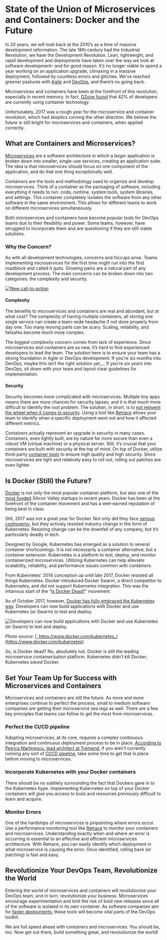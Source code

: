 # State of the Union of Microservices and Containers: Docker and the Future

In 20 years, we will look back at the 2010’s as a time of massive development reformation. The late 18th century had the Industrial Revolution, we have the Development Revolution. Lean, lightweight, and rapid development and deployments have taken over the way we look at software development– and for good reason. It’s no longer viable to spend a year working on an application upgrade, climaxing in a massive deployment, followed by countless errors and glitches. We’ve reached greener pastures with [Agile](https://stackify.com/deployment-best-practices/) and [DevOps](https://stackify.com/top-devops-blogs/), and there’s no going back.

Microservices and containers have been at the forefront of this revolution, especially in recent memory. In fact, [DZone found](https://dzone.com/articles/how-developers-use-container-technologies?utm_source=Marketing%20to%20Developers%20eBook%20Campaign&utm_campaign=346271a0cb-AUTOMATION__2&utm_medium=email&utm_term=0_d077fa366a-346271a0cb-62686907) that 42% of developers are currently using container technology.

Unfortunately, 2017 was a rough year for the microservice and container revolution, which had skeptics running the other direction. We believe the future is still bright for microservices and containers, when applied correctly.

## What are Containers and Microservices?

[Microservices](https://stackify.com/what-are-microservices/) are a software architecture in which a larger application is broken down into smaller, single-use services, creating an application suite. The idea is that microservices should focus on one component of the application, and do that one thing exceptionally well.

Containers are the tools and methodology used to organize and develop microservices. Think of a container as the packaging of software, including everything it needs to run: code, runtime, system tools, system libraries, and settings. This container completely isolates the software from any other software in the same environment. This allows for different teams to work on different microservices simultaneously.

Both microservices and containers have become popular tools for DevOps teams due to their flexibility and power. Some teams, however, have struggled to incorporate them and are questioning if they are still viable solutions.

### Why the Concern?

As with all development technologies, concerns and hiccups arise. Teams implementing microservices for the first time might run into the first roadblock and called it quits. Growing pains are a natural part of any development process. The main concerns can be broken down into two categories: the complexity and security.

[![New call-to-action](https://no-cache.hubspot.com/cta/default/207384/a80f5690-310b-4ac1-b3ab-1d5ed4712e2a.png)](https://cta-redirect.hubspot.com/cta/redirect/207384/a80f5690-310b-4ac1-b3ab-1d5ed4712e2a)

#### Complexity

The benefits to microservices and containers are real and abundant, but at what cost? The complexity of having multiple containers, all storing one single service can create a team-wide headache if not done properly from day one. Too many moving parts can be scary. Scaling, reliability, and failsafes become much more complex.

The biggest complexity concern comes from lack of experience. Since microservices and containers are so new, it’s hard to find experienced developers to lead the team. The solution here is to ensure your team has a strong foundation in Agile or DevOps development. If you’re six months into DevOps, maybe this isn’t the right solution yet_._ If you’re six _years_ into DevOps, sit down with your team and layout clear guidelines for implementation.

#### Security

Security becomes more complicated with microservices. Multiple tiny apps means there are more chances for security lapses, and it is that much more difficult to identify the root problem. The solution, in short, is to [not reinvent the wheel when it comes to security](https://techbeacon.com/8-best-practices-microservices-security). Using a tool like [Retrace](https://stackify.com/retrace/) allows your team to identify when a specific deployment went out and how it affected different metrics.

Containers actually represent an upgrade in security in many cases. Containers, even lightly built, are by nature far more secure than even a robust VM \(virtual machine\) or a physical server. Still, it’s crucial that your containers are built with security at the top of mind. On top of Docker, utilize third-party [container tools](https://stackify.com/top-docker-tools/) to ensure high quality and high security. Since microservices are light and relatively easy to roll out, rolling out patches are even lighter.

## Is Docker \(Still\) the Future?

[Docker](https://www.docker.com/what-docker) is not only the most popular container platform, but also one of the [most funded](https://www.bloomberg.com/news/articles/2017-08-09/docker-is-said-to-be-raising-funding-at-1-3-billion-valuation) Silicon Valley startups in recent years. Docker has been at the forefront of the container movement and has a well-earned reputation of being best in class.

Still, 2017 was not a great year for Docker. Not only did they face [serious controversy](http://www.businessinsider.com/a-guy-accused-of-harassing-a-female-developer-gets-ejected-2017-5), but they actively resisted industry change in the form of Kubernetes. Resisting change can be the downfall of any company, but it’s particularly deadly in tech.

Designed by Google, Kubernetes has emerged as a solution to several container shortcomings. It is not necessarily a container alternative, but a container extension. Kubernetes is a platform to test, deploy, and monitor containerized microservices. Utilizing Kubernetes can help alleviate scalability, reliability, and performance issues common with containers.

From Kubernetes’ 2014 conception up until late 2017, Docker resisted all things Kubernetes. Docker introduced Docker Swarm, a direct competitor to Kubernetes, and did not support Kubernetes integration. This was the infamous start of the “[Is Docker Dead?](https://chrisshort.net/docker-inc-is-dead/)” movement.

As of October 2017, however, [Docker has fully embraced the Kubernetes way](https://www.docker.com/kubernetes). Developers can now build applications with Docker and use Kubernetes \(or Swarm\) to test and deploy.

![Developers can now build applications with Docker and use Kubernetes \(or Swarm\) to test and deploy.](https://stackify.com/wp-content/uploads/2018/02/word-image-6.jpeg)

_Photo source:_ [_https://www.docker.com/kubernetes_](https://www.docker.com/kubernetes)

So, is Docker dead? No, absolutely not. Docker is still the leading microservice containerization platform. Kubernetes didn’t kill Docker; Kubernetes _saved_ Docker.

## Set Your Team Up for Success with Microservices and Containers

Microservices and containers are still the future. As more and more enterprises continue to perfect the process, small to medium software companies are getting their microservice sea legs as well. There are a few key principles that teams can follow to get the most from microservices.

### Perfect the CI/CD pipeline

Adopting microservices, at its core, requires a complex continuous integration and continuous deployment process to be in place. [According to Petrica Martinescu, lead architect at Tremend](https://dzone.com/articles/the-future-of-containers-and-microservices), if you aren’t currently running any sort of [CI/CD pipeline](https://stackify.com/fundamentals-of-the-cd-ci-pipeline/), take some time to get that in place before moving to microservices.

### Incorporate Kubernetes with your Docker containers

There should be no subtlety surrounding the fact that Dockers gave in to the Kubernetes hype. Implementing Kubernetes on top of your Docker containers will give you access to tools and resources previously difficult to learn and acquire.

### Monitor Errors

One of the hardships of microservices is pinpointing where errors occur. Use a performance monitoring tool like [Retrace](https://stackify.com/retrace/) to monitor your containers and microservices. Understanding exactly when and where an error is occurring is essential to an effective and efficient microservices architecture. With Retrace, you can easily identify which deployment in what microservice is causing the error. Once identified, rolling back \(or patching\) is fast and easy.

## Revolutionize Your DevOps Team, Revolutionize the World

Entering the world of microservices and containers will revolutionize your DevOps team, and in turn, revolutionize your business. Microservices encourage experimentation and limit the risk of bold new releases since all of the software is isolated in its own container. As software companies aim for [faster deployments](https://stackify.com/software-trends-for-2018-continuous-delivery/), these tools will become vital parts of the DevOps toolkit.

We are full speed ahead with containers and microservices. You should be, too. Now get out there, build something great, and revolutionize the world!

